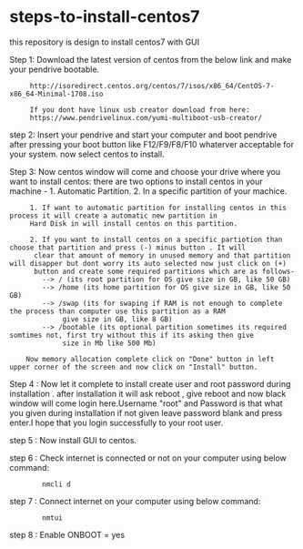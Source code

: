 # steps-to-install-centos7
this repository is design to install centos7 with GUI

Step 1: Download the latest version of centos from the below link and make your pendrive bootable.

         http://isoredirect.centos.org/centos/7/isos/x86_64/CentOS-7-x86_64-Minimal-1708.iso
         
         If you dont have linux usb creator download from here:
         https://www.pendrivelinux.com/yumi-multiboot-usb-creator/

step 2: Insert your pendrive and start your computer and boot pendrive after pressing your boot button like F12/F9/F8/F10 whaterver 
        acceptable for your system. now select centos to install.
        
        
Step 3: Now centos window will come and choose your drive where you want to install centos:
        there are two options to install centos in your machine -
         1. Automatic Partition.
         2. In a specific partition of your machice.
         
         1. If want to automatic partition for installing centos in this process it will create a automatic new partition in
         Hard Disk in will install centos on this partition.
         
         2. If you want to install centos on a specific partiotion than choose that partition and press (-) minus button . It will 
          clear that amount of memory in unused memory and that partition will disapper but dont worry its auto selected now just click on (+)
          button and create some required partitions which are as follows-
            --> / (its root partition for OS give size in GB, like 50 GB)
            --> /home (its home partition for OS give size in GB, like 50 GB)
            --> /swap (its for swaping if RAM is not enough to complete the process than computer use this partition as a RAM 
                 give size in GB, like 8 GB)
            --> /bootable (its optional partition sometimes its required somtimes not, first try without this if its asking then give 
                 size in Mb like 500 Mb)
        
        Now memory allocation complete click on "Done" button in left upper corner of the screen and now click on "Install" button.
  
  Step 4 : Now let it complete to install create user and root password during installation . after installation it will ask reboot , 
           give reboot and now black window will come login here.Username "root" and Password is that what you given during installation
           if not given leave password blank and press enter.I hope that you login successfully to your root user.
  
  step 5 : Now install GUI to centos.
  
  step 6 : Check internet is connected or not on your computer using below command:
  
            nmcli d
            
  step 7 : Connect internet on your computer using below command:
            
            nmtui
  
  step 8 : Enable ONBOOT = yes
